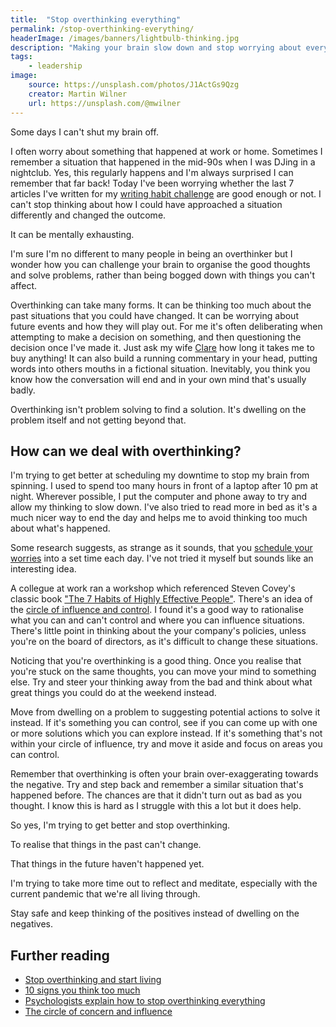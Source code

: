 ```yaml
---
title:  "Stop overthinking everything"
permalink: /stop-overthinking-everything/
headerImage: /images/banners/lightbulb-thinking.jpg
description: "Making your brain slow down and stop worrying about everything is hard sometimes. As an active overthinker, I'm trying to adopt strategies to deal with it."
tags:
    - leadership
image:
    source: https://unsplash.com/photos/J1ActGs9Qzg
    creator: Martin Wilner
    url: https://unsplash.com/@mwilner
---
```


Some days I can't shut my brain off.

I often worry about something that happened at work or home. Sometimes I remember a situation that happened in the mid-90s when I was DJing in a nightclub. Yes, this regularly happens and I'm always surprised I can remember that far back! Today I've been worrying whether the last 7 articles I've written for my [writing habit challenge](/creating-a-writing-habit/) are good enough or not. I can't stop thinking about how I could have approached a situation differently and changed the outcome.

It can be mentally exhausting.

I'm sure I'm no different to many people in being an overthinker but I wonder how you can challenge your brain to organise the good thoughts and solve problems, rather than being bogged down with things you can't affect.

Overthinking can take many forms. It can be thinking too much about the past situations that you could have changed. It can be worrying about future events and how they will play out. For me it's often deliberating when attempting to make a decision on something, and then questioning the decision once I've made it. Just ask my wife [Clare](https://clarelittlemore.com) how long it takes me to buy anything! It can also build a running commentary in your head, putting words into others mouths in a fictional situation. Inevitably, you think you know how the conversation will end and in your own mind that's usually badly.

Overthinking isn't problem solving to find a solution. It's dwelling on the problem itself and not getting beyond that.

## How can we deal with overthinking?

I'm trying to get better at scheduling my downtime to stop my brain from spinning. I used to spend too many hours in front of a laptop after 10 pm at night. Wherever possible, I put the computer and phone away to try and allow my thinking to slow down. I've also tried to read more in bed as it's a much nicer way to end the day and helps me to avoid thinking too much about what's happened.

Some research suggests, as strange as it sounds, that you [schedule your worries](https://www.inc.com/amy-morin/the-simple-but-effective-way-to-stop-worrying-so-much-it-sounds-ridiculous-but-it-actually-works.html) into a set time each day. I've not tried it myself but sounds like an interesting idea.

A collegue at work ran a workshop which referenced Steven Covey's classic book ["The 7 Habits of Highly Effective People"](https://www.franklincovey.com/the-7-habits/). There's an idea of the [circle of influence and control](https://www.thensomehow.com/circles-of-influence/). I found it's a good way to rationalise what you can and can't control and where you can influence situations. There's little point in thinking about the your company's policies, unless you're on the board of directors, as it's difficult to change these situations.

Noticing that you're overthinking is a good thing. Once you realise that you're stuck on the same thoughts, you can move your mind to something else. Try and steer your thinking away from the bad and think about what great things you could do at the weekend instead.

Move from dwelling on a problem to suggesting potential actions to solve it instead. If it's something you can control, see if you can come up with one or more solutions which you can explore instead. If it's something that's not within your circle of influence, try and move it aside and focus on areas you can control.

Remember that overthinking is often your brain over-exaggerating towards the negative. Try and step back and remember a similar situation that's happened before. The chances are that it didn't turn out as bad as you thought. I know this is hard as I struggle with this a lot but it does help.

So yes, I'm trying to get better and stop overthinking.

To realise that things in the past can't change.

That things in the future haven't happened yet.

I'm trying to take more time out to reflect and meditate, especially with the current pandemic that we're all living through.

Stay safe and keep thinking of the positives instead of dwelling on the negatives.

## Further reading

- [Stop overthinking and start living](https://www.headspace.com/blog/2017/06/01/stop-overthinking-start-living/)
- [10 signs you think too much](https://www.inc.com/amy-morin/10-signs-you-think-too-much-and-what-you-can-do-about-it.html)
- [Psychologists explain how to stop overthinking everything](https://medium.com/kaizen-habits/psychologists-explain-how-to-stop-overthinking-everything-e527962a393)
- [The circle of concern and influence](https://www.habitsforwellbeing.com/the-circle-of-concern-and-influence/)